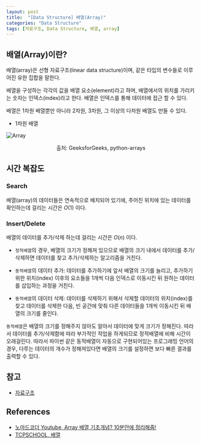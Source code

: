 ```yaml
--- 
layout: post
title:  "[Data Structure] 배열(Array)"
categories: "Data Structure"
tags: [자료구조, Data Structure, 배열, array]
---
```


## 배열(Array)이란?

배열(array)은 선형 자료구조(linear data structure)이며, 같은 타입의 변수들로 이루어진 유한 집합을 말한다. 

배열을 구성하는 각각의 값을 배열 요소(element)라고 하며, 배열에서의 위치를 가리키는 숫자는 인덱스(index)라고 한다. 배열은 인덱스를 통해 데이터에 접근 할 수 있다.

배열은 1차원 배열뿐만 아니라 2차원, 3차원, 그 이상의 다차원 배열도 만들 수 있다. 

+ 1차원 배열

![Array](https://media.geeksforgeeks.org/wp-content/uploads/CommonArticleDesign1-min.png)
<div style="text-align: center">
출처: GeeksforGeeks, python-arrays
</div>

## 시간 복잡도


### Search

배열(array)의 데이터들은 연속적으로 배치되어 있기에, 주어진 위치에 있는 데이터를 확인하는데 걸리는 시간은 $O(1)$ 이다.

### Insert/Delete

배열의 데이터를 추가/삭제 하는데 걸리는 시간은 $O(n)$ 이다.

+ `정적배열`의 경우, 배열의 크기가 정해져 있으므로 배열의 크기 내에서 데이터를 추가/삭제하면 데이터를 찾고 추가/삭제하는 알고리즘을 거친다.

+ `동적배열`의 데이터 추가: 데이터를 추가하기에 앞서 배열의 크기를 늘리고, 추가하기 위한 위치(index) 이후의 요소들을 1개씩 다음 인덱스로 이동시킨 뒤 원하는 데이터를 삽입하는 과정을 거친다.

+ `동적배열`의 데이터 삭제: 데이터를 삭제하기 위해서 삭제할 데이터의 위치(index)를 찾고 데이터를 삭제한 다음, 빈 공간에 맞춰 다른 데이터들을 1개씩 이동시킨 뒤 배열의 크기를 줄인다.

`동적배열`은 배열의 크기를 정해주지 않아도 알아서 데이터에 맞게 크기가 정해진다. 따라서 데이터를 추가/삭제함에 따라 부가적인 작업을 하게되므로 정적배열에 비해 시간이 오래걸린다. 따라서 파이썬 같은 동적배열이 자동으로 구현되어있는 프로그래밍 언어의 경우, 다루는 데이터의 개수가 정해져있다면 배열의 크기를 설정하면 보다 빠른 결과를 출력할 수 있다.

## 참고

+ [자료구조](https://woohyunkwon.github.io/data/structure/2022/01/01/Data-Structure.html)

## References

- [노마드코더 Youtube, Array 배열 기초개념? 10분안에 정리해줌!](https://www.youtube.com/watch?v=NFETSCJON2M&list=PL7jH19IHhOLMdHvl3KBfFI70r9P0lkJwL&index=2)
- [TCPSCHOOL, 배열](http://www.tcpschool.com/c/c_array_oneDimensional)